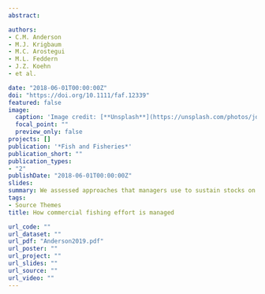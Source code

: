 ```yaml
---
abstract:

authors:
- C.M. Anderson
- M.J. Krigbaum
- M.C. Arostegui
- M.L. Feddern
- J.Z. Koehn
- et al.

date: "2018-06-01T00:00:00Z"
doi: "https://doi.org/10.1111/faf.12339"
featured: false
image:
  caption: 'Image credit: [**Unsplash**](https://unsplash.com/photos/jdD8gXaTZsc)'
  focal_point: ""
  preview_only: false
projects: []
publication: '*Fish and Fisheries*'
publication_short: ""
publication_types:
- "2"
publishDate: "2018-06-01T00:00:00Z"
slides: 
summary: We assessed approaches that managers use to sustain stocks on ecological, economic, and community-level outcomes.
tags:
- Source Themes
title: How commercial fishing effort is managed

url_code: ""
url_dataset: ""
url_pdf: "Anderson2019.pdf"
url_poster: ""
url_project: ""
url_slides: ""
url_source: ""
url_video: ""
---
```


